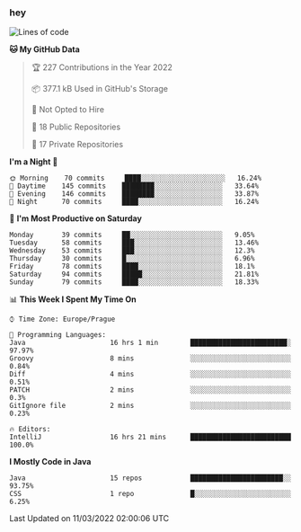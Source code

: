 ### hey

<!--START_SECTION:waka-->
![Lines of code](https://img.shields.io/badge/From%20Hello%20World%20I%27ve%20Written-92%20Thousand%20lines%20of%20code-blue)

**🐱 My GitHub Data** 

> 🏆 227 Contributions in the Year 2022
 > 
> 📦 377.1 kB Used in GitHub's Storage 
 > 
> 🚫 Not Opted to Hire
 > 
> 📜 18 Public Repositories 
 > 
> 🔑 17 Private Repositories  
 > 
**I'm a Night 🦉** 

```text
🌞 Morning    70 commits     ████░░░░░░░░░░░░░░░░░░░░░   16.24% 
🌆 Daytime    145 commits    ████████░░░░░░░░░░░░░░░░░   33.64% 
🌃 Evening    146 commits    ████████░░░░░░░░░░░░░░░░░   33.87% 
🌙 Night      70 commits     ████░░░░░░░░░░░░░░░░░░░░░   16.24%

```
📅 **I'm Most Productive on Saturday** 

```text
Monday       39 commits     ██░░░░░░░░░░░░░░░░░░░░░░░   9.05% 
Tuesday      58 commits     ███░░░░░░░░░░░░░░░░░░░░░░   13.46% 
Wednesday    53 commits     ███░░░░░░░░░░░░░░░░░░░░░░   12.3% 
Thursday     30 commits     █░░░░░░░░░░░░░░░░░░░░░░░░   6.96% 
Friday       78 commits     ████░░░░░░░░░░░░░░░░░░░░░   18.1% 
Saturday     94 commits     █████░░░░░░░░░░░░░░░░░░░░   21.81% 
Sunday       79 commits     ████░░░░░░░░░░░░░░░░░░░░░   18.33%

```


📊 **This Week I Spent My Time On** 

```text
⌚︎ Time Zone: Europe/Prague

💬 Programming Languages: 
Java                     16 hrs 1 min        ████████████████████████░   97.97% 
Groovy                   8 mins              ░░░░░░░░░░░░░░░░░░░░░░░░░   0.84% 
Diff                     4 mins              ░░░░░░░░░░░░░░░░░░░░░░░░░   0.51% 
PATCH                    2 mins              ░░░░░░░░░░░░░░░░░░░░░░░░░   0.3% 
GitIgnore file           2 mins              ░░░░░░░░░░░░░░░░░░░░░░░░░   0.23%

🔥 Editors: 
IntelliJ                 16 hrs 21 mins      █████████████████████████   100.0%

```

**I Mostly Code in Java** 

```text
Java                     15 repos            ███████████████████████░░   93.75% 
CSS                      1 repo              █░░░░░░░░░░░░░░░░░░░░░░░░   6.25%

```



 Last Updated on 11/03/2022 02:00:06 UTC
<!--END_SECTION:waka-->
